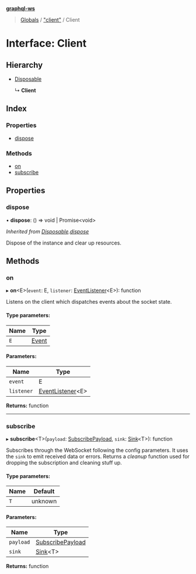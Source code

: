 **[graphql-ws](../README.md)**

> [Globals](../README.md) / ["client"](../modules/_client_.md) / Client

# Interface: Client

## Hierarchy

* [Disposable](_types_.disposable.md)

  ↳ **Client**

## Index

### Properties

* [dispose](_client_.client.md#dispose)

### Methods

* [on](_client_.client.md#on)
* [subscribe](_client_.client.md#subscribe)

## Properties

### dispose

•  **dispose**: () => void \| Promise<void\>

*Inherited from [Disposable](_types_.disposable.md).[dispose](_types_.disposable.md#dispose)*

Dispose of the instance and clear up resources.

## Methods

### on

▸ **on**<E\>(`event`: E, `listener`: [EventListener](../modules/_client_.md#eventlistener)<E\>): function

Listens on the client which dispatches events about the socket state.

#### Type parameters:

Name | Type |
------ | ------ |
`E` | [Event](../modules/_client_.md#event) |

#### Parameters:

Name | Type |
------ | ------ |
`event` | E |
`listener` | [EventListener](../modules/_client_.md#eventlistener)<E\> |

**Returns:** function

___

### subscribe

▸ **subscribe**<T\>(`payload`: [SubscribePayload](_message_.subscribepayload.md), `sink`: [Sink](_types_.sink.md)<T\>): function

Subscribes through the WebSocket following the config parameters. It
uses the `sink` to emit received data or errors. Returns a _cleanup_
function used for dropping the subscription and cleaning stuff up.

#### Type parameters:

Name | Default |
------ | ------ |
`T` | unknown |

#### Parameters:

Name | Type |
------ | ------ |
`payload` | [SubscribePayload](_message_.subscribepayload.md) |
`sink` | [Sink](_types_.sink.md)<T\> |

**Returns:** function
